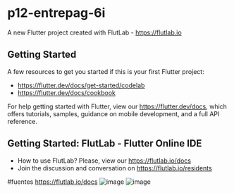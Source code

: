 # p12-entrepag-6i

A new Flutter project created with FlutLab - https://flutlab.io

## Getting Started

A few resources to get you started if this is your first Flutter project:

- https://flutter.dev/docs/get-started/codelab
- https://flutter.dev/docs/cookbook

For help getting started with Flutter, view our
https://flutter.dev/docs, which offers tutorials,
samples, guidance on mobile development, and a full API reference.

## Getting Started: FlutLab - Flutter Online IDE

- How to use FlutLab? Please, view our https://flutlab.io/docs
- Join the discussion and conversation on https://flutlab.io/residents

 #fuentes
 https://flutlab.io/docs
![image](https://github.com/UribeV128/p12-entrepag-6i/assets/143779478/6deab5de-bf4b-46f6-9434-f6609227c0c4)
![image](https://github.com/UribeV128/p12-entrepag-6i/assets/143779478/197909bf-bea5-4c63-8b21-5bb8cfb39242)




